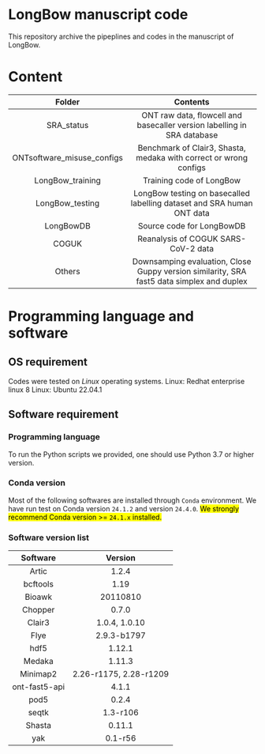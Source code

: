 # LongBow manuscript code
This repository archive the pipeplines and codes in the manuscript of LongBow.

# Content
| Folder | Contents |
| :---: | :---: |
| SRA_status | ONT raw data, flowcell and basecaller version labelling in SRA database |
| ONTsoftware_misuse_configs | Benchmark of Clair3, Shasta, medaka with correct or wrong configs |
| LongBow_training | Training code of LongBow |
| LongBow_testing | LongBow testing on basecalled labelling dataset and SRA human ONT data |
| LongBowDB | Source code for LongBowDB |
| COGUK | Reanalysis of COGUK SARS-CoV-2 data |
| Others | Downsamping evaluation, Close Guppy version similarity, SRA fast5 data simplex and duplex |


# Programming language and software
## OS requirement
Codes were tested on _Linux_ operating systems.
Linux: Redhat enterprise linux 8
Linux: Ubuntu 22.04.1


## Software requirement
### Programming language
To run the Python scripts we provided, one should use Python 3.7 or higher version. 

### Conda version
Most of the following softwares are installed through `Conda` environment. We have run test on Conda version `24.1.2` and version `24.4.0`.
<mark>We strongly recommend Conda version >= `24.1.x` installed.</mark>

### Software version list
| Software | Version |
|:---:|:---:|
| Artic | 1.2.4 |
| bcftools | 1.19 |
| Bioawk | 20110810 |
| Chopper | 0.7.0 |
| Clair3 | 1.0.4, 1.0.10 |
| Flye | 2.9.3-b1797 |
| hdf5 | 1.12.1 |
| Medaka | 1.11.3 |
| Minimap2 | 2.26-r1175, 2.28-r1209 |
| ont-fast5-api | 4.1.1 |
| pod5 | 0.2.4 |
| seqtk | 1.3-r106 |
| Shasta | 0.11.1 |
| yak | 0.1-r56 |



